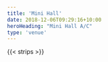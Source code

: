 ```yaml
---
title: 'Mini Hall'
date: 2018-12-06T09:29:16+10:00
heroHeading: "Mini Hall A/C"
type: 'venue'
---
```


{{< strips >}}
